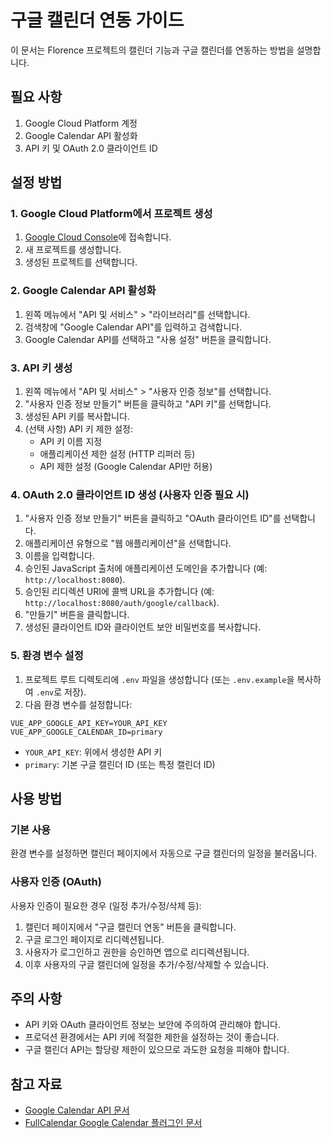 # 구글 캘린더 연동 가이드

이 문서는 Florence 프로젝트의 캘린더 기능과 구글 캘린더를 연동하는 방법을 설명합니다.

## 필요 사항

1. Google Cloud Platform 계정
2. Google Calendar API 활성화
3. API 키 및 OAuth 2.0 클라이언트 ID

## 설정 방법

### 1. Google Cloud Platform에서 프로젝트 생성

1. [Google Cloud Console](https://console.cloud.google.com/)에 접속합니다.
2. 새 프로젝트를 생성합니다.
3. 생성된 프로젝트를 선택합니다.

### 2. Google Calendar API 활성화

1. 왼쪽 메뉴에서 "API 및 서비스" > "라이브러리"를 선택합니다.
2. 검색창에 "Google Calendar API"를 입력하고 검색합니다.
3. Google Calendar API를 선택하고 "사용 설정" 버튼을 클릭합니다.

### 3. API 키 생성

1. 왼쪽 메뉴에서 "API 및 서비스" > "사용자 인증 정보"를 선택합니다.
2. "사용자 인증 정보 만들기" 버튼을 클릭하고 "API 키"를 선택합니다.
3. 생성된 API 키를 복사합니다.
4. (선택 사항) API 키 제한 설정:
   - API 키 이름 지정
   - 애플리케이션 제한 설정 (HTTP 리퍼러 등)
   - API 제한 설정 (Google Calendar API만 허용)

### 4. OAuth 2.0 클라이언트 ID 생성 (사용자 인증 필요 시)

1. "사용자 인증 정보 만들기" 버튼을 클릭하고 "OAuth 클라이언트 ID"를 선택합니다.
2. 애플리케이션 유형으로 "웹 애플리케이션"을 선택합니다.
3. 이름을 입력합니다.
4. 승인된 JavaScript 출처에 애플리케이션 도메인을 추가합니다 (예: `http://localhost:8080`).
5. 승인된 리디렉션 URI에 콜백 URL을 추가합니다 (예: `http://localhost:8080/auth/google/callback`).
6. "만들기" 버튼을 클릭합니다.
7. 생성된 클라이언트 ID와 클라이언트 보안 비밀번호를 복사합니다.

### 5. 환경 변수 설정

1. 프로젝트 루트 디렉토리에 `.env` 파일을 생성합니다 (또는 `.env.example`을 복사하여 `.env`로 저장).
2. 다음 환경 변수를 설정합니다:

```
VUE_APP_GOOGLE_API_KEY=YOUR_API_KEY
VUE_APP_GOOGLE_CALENDAR_ID=primary
```

- `YOUR_API_KEY`: 위에서 생성한 API 키
- `primary`: 기본 구글 캘린더 ID (또는 특정 캘린더 ID)

## 사용 방법

### 기본 사용

환경 변수를 설정하면 캘린더 페이지에서 자동으로 구글 캘린더의 일정을 불러옵니다.

### 사용자 인증 (OAuth)

사용자 인증이 필요한 경우 (일정 추가/수정/삭제 등):

1. 캘린더 페이지에서 "구글 캘린더 연동" 버튼을 클릭합니다.
2. 구글 로그인 페이지로 리디렉션됩니다.
3. 사용자가 로그인하고 권한을 승인하면 앱으로 리디렉션됩니다.
4. 이후 사용자의 구글 캘린더에 일정을 추가/수정/삭제할 수 있습니다.

## 주의 사항

- API 키와 OAuth 클라이언트 정보는 보안에 주의하여 관리해야 합니다.
- 프로덕션 환경에서는 API 키에 적절한 제한을 설정하는 것이 좋습니다.
- 구글 캘린더 API는 할당량 제한이 있으므로 과도한 요청을 피해야 합니다.

## 참고 자료

- [Google Calendar API 문서](https://developers.google.com/calendar)
- [FullCalendar Google Calendar 플러그인 문서](https://fullcalendar.io/docs/google-calendar) 